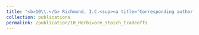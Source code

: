 ```yaml
---
title: "<b>10\\.</b> Richmond, I.C.<sup><a title='Corresponding author'>✉</a></sup>, Balluffi­-Fry, J., Vander Wal, E., Leroux, S.J., <u>Rizzuto, M.</u>, Heckford, T.R., Kennah, J.L., Riefesel, G.R., Wiersma, Y.F. [*in review*]. **Individual snow­shoe hares manage risk differently: Integrating stoichiometric distribution models and foraging ecology.**"
collection: publications
permalink: /publication/10_Herbivore_stoich_tradeoffs
---
```

